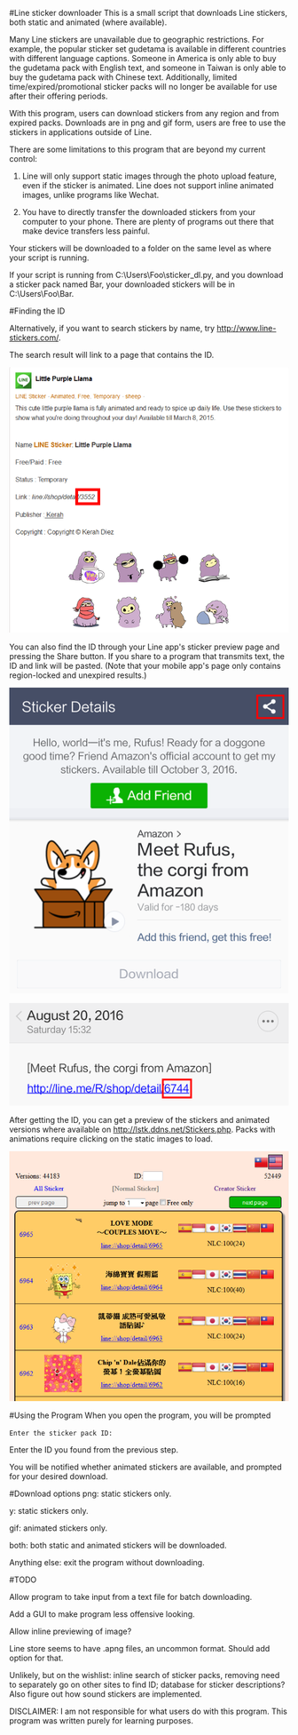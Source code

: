 #Line sticker downloader
This is a small script that downloads Line stickers, both static and animated (where available).

Many Line stickers are unavailable due to geographic restrictions. For example, the popular sticker set gudetama is available in different countries with different language captions. Someone in America is only able to buy the gudetama pack with English text, and someone in Taiwan is only able to buy the gudetama pack with Chinese text. Additionally, limited time/expired/promotional sticker packs will no longer be available for use after their offering periods.

With this program, users can download stickers from any region and from expired packs. Downloads are in png and gif form, users are free to use the stickers in applications outside of Line.

There are some limitations to this program that are beyond my current control:

1. Line will only support static images through the photo upload feature, even if the sticker is animated. Line does not support inline animated images, unlike programs like Wechat.

2. You have to directly transfer the downloaded stickers from your computer to your phone. There are plenty of programs out there that make device transfers less painful.

Your stickers will be downloaded to a folder on the same level as where your script is running.

If your script is running from C:\Users\Foo\sticker_dl.py, and you download a sticker pack named Bar, your downloaded stickers will be in C:\Users\Foo\Bar\.

#Finding the ID

Alternatively, if you want to search stickers by name, try http://www.line-stickers.com/.

The search result will link to a page that contains the ID.

![](/images/Line_sticker_-_search_by_name.png?raw=true)

You can also find the ID through your Line app's sticker preview page and pressing the Share button. If you share to a program that transmits text, the ID and link will be pasted. (Note that your mobile app's page only contains region-locked and unexpired results.)

![](/images/Line_sticker_-_ID_share_button.png?raw=true)

![](/images/Line_sticker_-_ID_from_app.png?raw=true)

After getting the ID, you can get a preview of the stickers and animated versions where available on http://lstk.ddns.net/Stickers.php. Packs with animations require clicking on the static images to load.

![](/images/Line_sticker_-_search_by_ID.png?raw=true)


#Using the Program
When you open the program, you will be prompted

```Enter the sticker pack ID:```

Enter the ID you found from the previous step.

You will be notified whether animated stickers are available, and prompted for your desired download.

#Download options
png: static stickers only.

y: static stickers only.

gif: animated stickers only.

both: both static and animated stickers will be downloaded.

Anything else: exit the program without downloading.


#TODO

Allow program to take input from a text file for batch downloading.

Add a GUI to make program less offensive looking.

Allow inline previewing of image?

Line store seems to have .apng files, an uncommon format. Should add option for that.

Unlikely, but on the wishlist: inline search of sticker packs, removing need to separately go on other sites to find ID; database for sticker descriptions? Also figure out how sound stickers are implemented.



DISCLAIMER: I am not responsible for what users do with this program. This program was written purely for learning purposes.